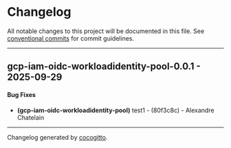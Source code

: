 # Changelog
All notable changes to this project will be documented in this file. See [conventional commits](https://www.conventionalcommits.org/) for commit guidelines.

- - -
## gcp-iam-oidc-workloadidentity-pool-0.0.1 - 2025-09-29
#### Bug Fixes
- **(gcp-iam-oidc-workloadidentity-pool)** test1 - (80f3c8c) - Alexandre Chatelain

- - -

Changelog generated by [cocogitto](https://github.com/cocogitto/cocogitto).